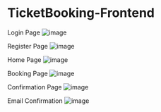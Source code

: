 # TicketBooking-Frontend

Login Page
![image](https://github.com/Gowsikkan/TicketBooking-Frontend/assets/66643168/2ad9702e-dad4-4300-9fb5-c88f7c03f67d)

Register Page
![image](https://github.com/Gowsikkan/TicketBooking-Frontend/assets/66643168/67c590cd-58cb-435e-beb8-49c094fc505a)

Home Page
![image](https://github.com/Gowsikkan/TicketBooking-Frontend/assets/66643168/9ca1f7f7-deed-46d7-8dff-a5421a3185d0)

Booking Page
![image](https://github.com/Gowsikkan/TicketBooking-Frontend/assets/66643168/56d7e41d-a3f5-48d7-a6cd-214904e79db1)

Confirmation Page
![image](https://github.com/Gowsikkan/TicketBooking-Frontend/assets/66643168/7ffc635e-fccd-434c-ad12-23de9c24f2cf)

Email Confirmation 
![image](https://github.com/Gowsikkan/TicketBooking-Frontend/assets/66643168/2b2d378d-7100-4583-9846-a22d7e98c381)
